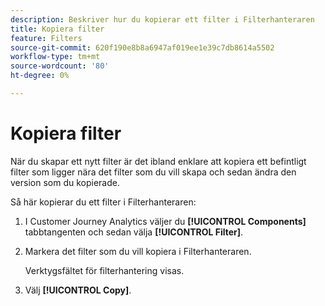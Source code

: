 ```yaml
---
description: Beskriver hur du kopierar ett filter i Filterhanteraren
title: Kopiera filter
feature: Filters
source-git-commit: 620f190e8b8a6947af019ee1e39c7db8614a5502
workflow-type: tm+mt
source-wordcount: '80'
ht-degree: 0%

---
```


# Kopiera filter

När du skapar ett nytt filter är det ibland enklare att kopiera ett befintligt filter som ligger nära det filter som du vill skapa och sedan ändra den version som du kopierade.

Så här kopierar du ett filter i Filterhanteraren:

1. I Customer Journey Analytics väljer du **[!UICONTROL Components]** tabbtangenten och sedan välja **[!UICONTROL Filter]**.

1. Markera det filter som du vill kopiera i Filterhanteraren.

   Verktygsfältet för filterhantering visas.

1. Välj **[!UICONTROL Copy]**.